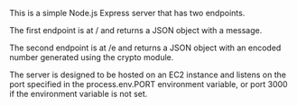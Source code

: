 This is a simple Node.js Express server that has two endpoints. 

The first endpoint is at / and returns a JSON object with a message. 

The second endpoint is at /e and returns a JSON object with an encoded number generated using the crypto module. 

The server is designed to be hosted on an EC2 instance and listens on the port specified in the process.env.PORT environment variable, or port 3000 if the environment variable is not set.
